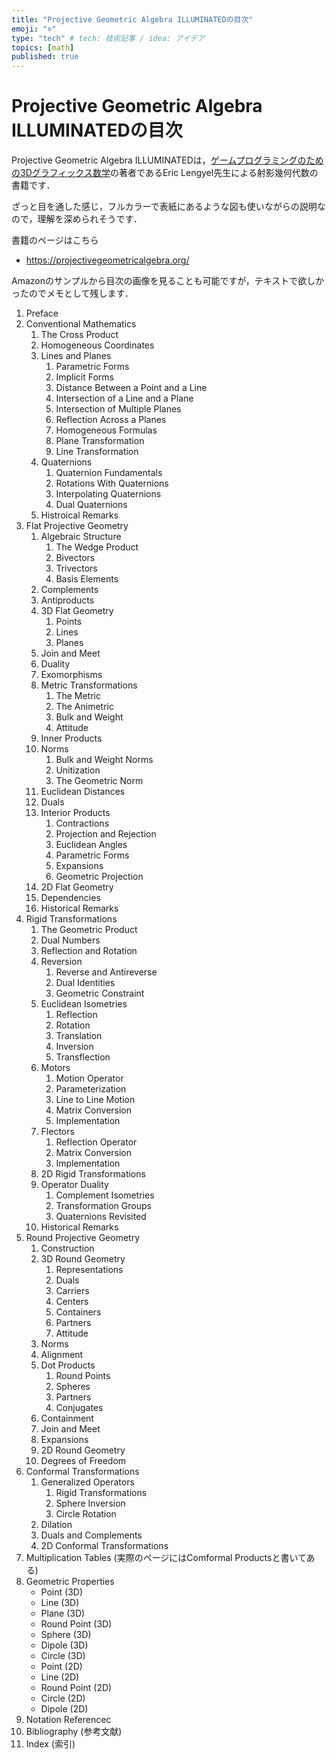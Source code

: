```yaml
---
title: "Projective Geometric Algebra ILLUMINATEDの目次"
emoji: "✡️"
type: "tech" # tech: 技術記事 / idea: アイデア
topics: [math]
published: true
---
```


# Projective Geometric Algebra ILLUMINATEDの目次

Projective Geometric Algebra ILLUMINATEDは，[ゲームプログラミングのための3Dグラフィックス数学](https://wgn-obs.shop-pro.jp/?pid=169152094)の著者であるEric Lengyel先生による射影幾何代数の書籍です．

ざっと目を通した感じ，フルカラーで表紙にあるような図も使いながらの説明なので，理解を深められそうです．

書籍のページはこちら
- https://projectivegeometricalgebra.org/

Amazonのサンプルから目次の画像を見ることも可能ですが，テキストで欲しかったのでメモとして残します．

1. Preface
1. Conventional Mathematics
   1. The Cross Product
   1. Homogeneous Coordinates
   1. Lines and Planes
      1. Parametric Forms
      1. Implicit Forms
      1. Distance Between a Point and a Line
      1. Intersection of a Line and a Plane
      1. Intersection of Multiple Planes
      1. Reflection Across a Planes
      1. Homogeneous Formulas
      1. Plane Transformation
      1. Line Transformation
   1. Quaternions
      1. Quaternion Fundamentals
      1. Rotations With Quaternions
      1. Interpolating Quaternions
      1. Dual Quaternions
   1. Histroical Remarks
1. Flat Projective Geometry
   1. Algebraic Structure
      1. The Wedge Product
      1. Bivectors
      1. Trivectors
      1. Basis Elements
   1. Complements
   1. Antiproducts
   1. 3D Flat Geometry
      1. Points
      1. Lines
      1. Planes
   1. Join and Meet
   1. Duality
   1. Exomorphisms
   1. Metric Transformations
      1. The Metric
      1. The Animetric
      1. Bulk and Weight
      1. Attitude
   1. Inner Products
   1. Norms
      1. Bulk and Weight Norms
      1. Unitization
      1. The Geometric Norm
   1. Euclidean Distances
   1. Duals
   1. Interior Products
      1. Contractions
      1. Projection and Rejection
      1. Euclidean Angles
      1. Parametric Forms
      1. Expansions
      1. Geometric Projection
   1. 2D Flat Geometry
   1. Dependencies
   1. Historical Remarks
1. Rigid Transformations
   1. The Geometric Product
   1. Dual Numbers
   1. Reflection and Rotation
   1. Reversion
      1. Reverse and Antireverse
      1. Dual Identities
      1. Geometric Constraint
   1. Euclidean Isometries
      1. Reflection
      1. Rotation
      1. Translation
      1. Inversion
      1. Transflection
   1. Motors
      1. Motion Operator
      1. Parameterization
      1. Line to Line Motion
      1. Matrix Conversion
      1. Implementation
   1. Flectors
      1. Reflection Operator
      1. Matrix Conversion
      1. Implementation
   1. 2D Rigid Transformations
   1. Operator Duality
      1. Complement Isometries
      1. Transformation Groups
      1. Quaternions Revisited
   1. Historical Remarks
1. Round Projective Geometry
   1. Construction
   1. 3D Round Geometry
      1. Representations
      1. Duals
      1. Carriers
      1. Centers
      1. Containers
      1. Partners
      1. Attitude
   1. Norms
   1. Alignment
   1. Dot Products
      1. Round Points
      1. Spheres
      1. Partners
      1. Conjugates
   1. Containment
   1. Join and Meet
   1. Expansions
   1. 2D Round Geometry
   1. Degrees of Freedom
1. Conformal Transformations
   1. Generalized Operators
      1. Rigid Transformations
      1. Sphere Inversion
      1. Circle Rotation
   1. Dilation
   1. Duals and Complements
   1. 2D Conformal Transformations
1. Multiplication Tables (実際のページにはComformal Productsと書いてある)
1. Geometric Properties
   * Point (3D)
   * Line (3D)
   * Plane (3D)
   * Round Point (3D)
   * Sphere (3D)
   * Dipole (3D)
   * Circle (3D)
   * Point (2D)
   * Line (2D)
   * Round Point (2D)
   * Circle (2D)
   * Dipole (2D)
1. Notation Referencec
1. Bibliography (参考文献)
1. Index (索引)